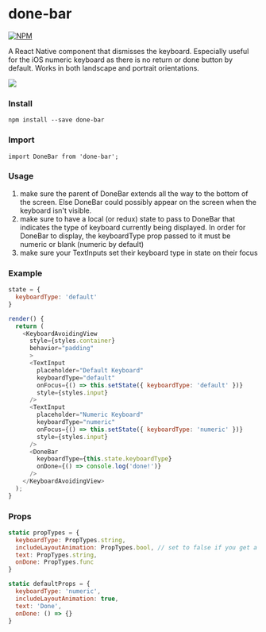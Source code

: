 # done-bar

[![NPM](https://nodei.co/npm/done-bar.png?downloads=true)](https://www.npmjs.com/package/done-bar)

A React Native component that dismisses the keyboard.  Especially useful for the iOS numeric keyboard as there is no return or done button by default.  Works in both landscape and portrait orientations.

![](https://media.giphy.com/media/xT39DdG9kXnvxsEVPy/giphy.gif)

### Install

`npm install --save done-bar`

### Import

`import DoneBar from 'done-bar';`

### Usage
1. make sure the parent of DoneBar extends all the way to the bottom of the screen.  Else DoneBar could possibly appear on the screen when the keyboard isn't visible.
2. make sure to have a local (or redux) state to pass to DoneBar that indicates the type of keyboard currently being displayed.  In order for DoneBar to display, the keyboardType prop passed to it must be numeric or blank (numeric by default)
3. make sure your TextInputs set their keyboard type in state on their focus

### Example
```javascript
state = {
  keyboardType: 'default'
}

render() {
  return (
    <KeyboardAvoidingView
      style={styles.container}
      behavior="padding"
      >
      <TextInput
        placeholder="Default Keyboard"
        keyboardType="default"
        onFocus={() => this.setState({ keyboardType: 'default' })}
        style={styles.input}
      />
      <TextInput
        placeholder="Numeric Keyboard"
        keyboardType="numeric"
        onFocus={() => this.setState({ keyboardType: 'numeric' })}
        style={styles.input}
      />
      <DoneBar
        keyboardType={this.state.keyboardType}
        onDone={() => console.log('done!')}
      />
    </KeyboardAvoidingView>
  );
}
```

### Props

```javascript
static propTypes = {
  keyboardType: PropTypes.string,
  includeLayoutAnimation: PropTypes.bool, // set to false if you get a warning saying there are simultaneous LayoutAnimations
  text: PropTypes.string,
  onDone: PropTypes.func
}

static defaultProps = {
  keyboardType: 'numeric',
  includeLayoutAnimation: true,
  text: 'Done',
  onDone: () => {}
}
```
